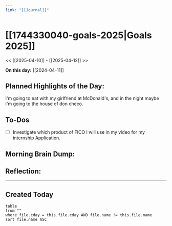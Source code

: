 ```yaml
---
link: "[[Journal]]"
---
```

# [[1744330040-goals-2025|Goals 2025]]
<< [[2025-04-10]] - [[2025-04-12]] >>

**On this day:** [[2024-04-11]]
## Planned Highlights of the Day:
I'm going to eat with my girlfriend at McDonald's, and in the night maybe I'm going to the house of don checo.
## To-Dos
- [ ] Investigate which product of FICO I will use in my video for my internship Application.
## Morning Brain Dump:

## Reflection:

---
## Created Today
```dataview
table
from ""
where file.cday = this.file.cday AND file.name != this.file.name
sort file.name ASC
```

